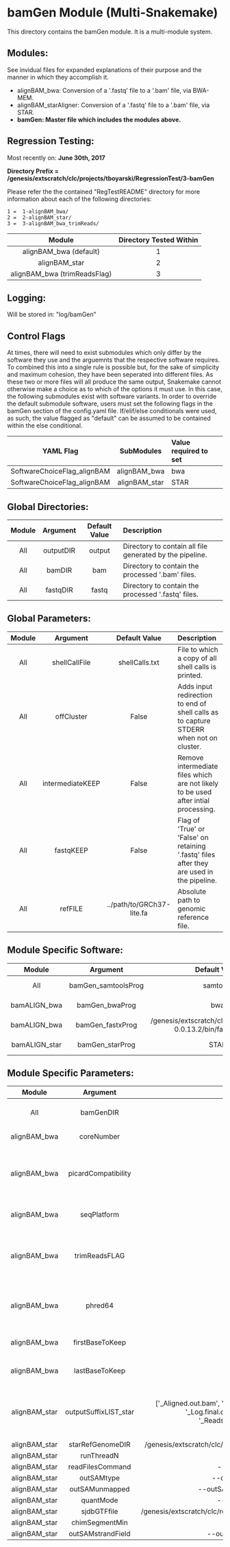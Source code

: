 # bamGen Module (Multi-Snakemake)
This directory contains the bamGen module. It is a multi-module system.

## Modules:
See invidual files for expanded explanations of their purpose and the manner in which they accomplish it.
* alignBAM_bwa: Conversion of a '.fastq' file to a '.bam' file, via BWA-MEM.
* alignBAM_starAligner: Conversion of a '.fastq' file to a '.bam' file, via STAR.
* **bamGen: Master file which includes the modules above.**

## Regression Testing:
Most recently on: **June 30th, 2017**

**Directory Prefix = /genesis/extscratch/clc/projects/tboyarski/RegressionTest/3-bamGen**

Please refer the the contained "RegTestREADME" directory for more information about each of the following directories:

    1 =  1-alignBAM_bwa/
    2 =  2-alignBAM_star/
    3 =  3-alignBAM_bwa_trimReads/

Module | Directory Tested Within
:--------: | :--------:
alignBAM_bwa (default) | 1
alignBAM_star | 2
alignBAM_bwa (trimReadsFlag) | 3

## Logging:
Will be stored in: "log/bamGen"

## Control Flags
At times, there will need to exist submodules which only differ by the software they use and
the arguemnts that the respective software requires. To combined this into a single rule is possible
but, for the sake of simplicity and maximum cohesion, they have been seperated into different files.
As these two or more files will all produce the same output, Snakemake cannot otherwise make a choice
as to which of the options it must use. In this case, the following submodules exist with software 
variants. In order to override the default submodule software, users must set the following flags in 
the bamGen section of the config.yaml file. If/elif/else conditionals were used, as such, the 
value flagged as "default" can be assumed to be contained within the else conditional.

YAML Flag | SubModules | Value required to set
:--------: | :--------: | :--------
SoftwareChoiceFlag_alignBAM | alignBAM_bwa | bwa
SoftwareChoiceFlag_alignBAM | alignBAM_star | STAR

## Global Directories:
Module | Argument | Default Value | Description
:--------: | :--------: | :--------: | :--------
All | outputDIR | output | Directory to contain all file generated by the pipeline.
All | bamDIR | bam | Directory to contain the processed '.bam' files.
All | fastqDIR | fastq | Directory to contain the processed '.fastq' files.

## Global Parameters:
Module | Argument | Default Value | Description
:--------: | :--------: | :--------: | :--------
All | shellCallFile | shellCalls.txt | File to which a copy of all shell calls is printed.
All | offCluster | False | Adds input redirection to end of shell calls as to capture STDERR when not on cluster.
All | intermediateKEEP | False | Remove intermediate files which are not likely to be used after intial processing.
All | fastqKEEP | False | Flag of 'True' or 'False' on retaining '.fastq' files after they are used in the pipeline.
All | refFILE | ../path/to/GRCh37-lite.fa | Absolute path to genomic reference file.

## Module Specific Software:
Module | Argument | Default Value | Description
:--------: | :--------: | :--------: | :--------
All | bamGen_samtoolsProg | samtools | Program path.
bamALIGN_bwa | bamGen_bwaProg | bwa | Program path.
bamALIGN_bwa | bamGen_fastxProg | /genesis/extscratch/clc/usr/fastx_toolkit-0.0.13.2/bin/fastx_trimmer | Program path.
bamALIGN_star | bamGen_starProg | STAR | Program path.


## Module Specific Parameters:
Module | Argument | Default Value | Description
:--------: | :--------: | :--------: | :--------
All | bamGenDIR | bamGen | Directory to contain the log files.
alignBAM_bwa | coreNumber | -t 4 | Number of threads.
alignBAM_bwa | picardCompatibility | -M | Mark shorter split hits as secondary (for Picard/GATK compatibility)
alignBAM_bwa | seqPlatform | ILLUMINA | Listed in header information.
alignBAM_bwa | trimReadsFLAG | False | Flag the trimming of the Fastq files prior to input into BWA.
alignBAM_bwa | phred64 | -Q 33 | Read quality scoring, alternatively set to: "-Q 64"
alignBAM_bwa | firstBaseToKeep | -f 1 | Set first base to be kept using: "-f N"
alignBAM_bwa | lastBaseToKeep | -l 1 | Set last base to be kept using: "-l N"
alignBAM_star | outputSuffixLIST_star | ['_Aligned.out.bam', '_Chimeric.out.junction', '_Chimeric.out.sam', '_Log.final.out', '_Log.out', '_Log.progress.out', '_ReadsPerGene.out.tab','_SJ.out.tab'] | List of output files not required in additional pipeline steps.
alignBAM_star | starRefGenomeDIR | /genesis/extscratch/clc/references/star/GRCh37/ref_genome.fa.star.idx | 
alignBAM_star | runThreadN | --runThreadN 4 | 
alignBAM_star | readFilesCommand | --readFilesCommand zcat | 
alignBAM_star | outSAMtype | --outSAMtype BAM Unsorted | 
alignBAM_star | outSAMunmapped | --outSAMunmapped Within KeepPairs | 
alignBAM_star | quantMode | --quantMode GeneCounts | 
alignBAM_star | sjdbGTFfile |  /genesis/extscratch/clc/references/star/hg19/gencode.v19.annotation.gtf | 
alignBAM_star | chimSegmentMin | --chimSegmentMin 15 | 
alignBAM_star | outSAMstrandField | --outSAMstrandField intronMotif | 
